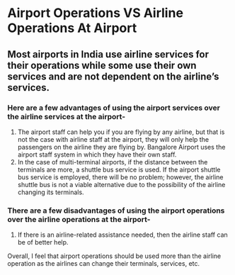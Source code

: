 
# Airport Operations VS Airline Operations At Airport

## Most airports in India use airline services for their operations while some use their own services and are not dependent on the airline’s services.

### Here are a few advantages of using the airport services over the airline services at the airport-
1. The airport staff can help you if you are flying by any airline, but that is not the case with airline staff at the airport, they will only help the passengers on the
airline they are flying by.
Bangalore Airport uses the airport staff system in which they have their own staff.
2. In the case of multi-terminal airports, if the distance between the terminals are more, a shuttle bus service is used. If the airport shuttle bus service is employed,
there will be no problem; however, the airline shuttle bus is not a viable alternative due to the possibility of the airline changing its terminals.

### There are a few disadvantages of using the airport operations over the airline operations at the airport-
1. If there is an airline-related assistance needed, then the airline staff can be of better help.

Overall, I feel that airport operations should be used more than the airline operation as the airlines can change their terminals, services, etc.

